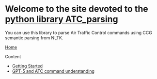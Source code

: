 # Welcome to the site devoted to the [python library ATC_parsing](https://github.com/sash-tim/ATC-parsing)

You can use this library to parse Air Traffic Control commands using CCG semantic parsing from NLTK.

[Home](docs/index.md)

Content
- [Getting Started](docs/doshort-description.md)
- [GPT-5 and ATC command understanding](docs/a-note-about-gpt-5-and-atc-commands-understanding.md)
